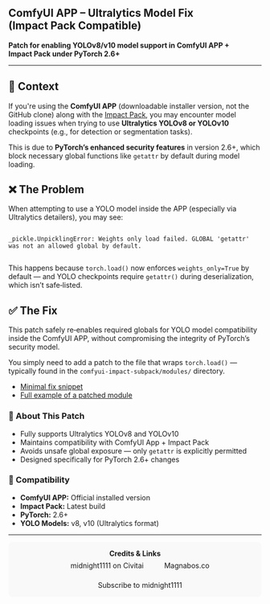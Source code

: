 <section>
  <h1>ComfyUI APP – Ultralytics Model Fix (Impact Pack Compatible)</h1>
  <p><strong>Patch for enabling YOLOv8/v10 model support in ComfyUI APP + Impact Pack under PyTorch 2.6+</strong></p>
  <hr/>

  <h2>📌 Context</h2>
  <p>
    If you're using the <strong>ComfyUI APP</strong> (downloadable installer version, not the GitHub clone)
    along with the
    <a href="https://github.com/ltdrdata/ComfyUI-Impact-Pack" target="_blank" rel="noopener">Impact Pack</a>,
    you may encounter model loading issues when trying to use
    <strong>Ultralytics YOLOv8 or YOLOv10</strong> checkpoints
    (e.g., for detection or segmentation tasks).
  </p>
  <p>
    This is due to <strong>PyTorch’s enhanced security features</strong> in version 2.6+,
    which block necessary global functions like <code>getattr</code> by default during model loading.
  </p>

  <h2>❌ The Problem</h2>
  <p>When attempting to use a YOLO model inside the APP (especially via Ultralytics detailers), you may see:</p>
  <pre><code class="language-python">
_pickle.UnpicklingError: Weights only load failed. GLOBAL 'getattr' was not an allowed global by default.
  </code></pre>
  <p>
    This happens because <code>torch.load()</code> now enforces <code>weights_only=True</code> by default —
    and YOLO checkpoints require <code>getattr()</code> during deserialization, which isn’t safe‑listed.
  </p>

  <h2>✅ The Fix</h2>
  <p>
    This patch safely re‑enables required globals for YOLO model compatibility inside the ComfyUI APP,
    without compromising the integrity of PyTorch’s security model.
  </p>
  <p>
    You simply need to add a patch to the file that wraps <code>torch.load()</code> —
    typically found in the <code>comfyui-impact-subpack/modules/</code> directory.
  </p>
  <ul>
    <li><a href="https://github.com/1darkmatter/comfyui-app-ultralytics-fix/blob/main/comfyui-impact-ultralytics-patch" target="_blank" rel="noopener">Minimal fix snippet</a></li>
    <li><a href="https://github.com/1darkmatter/comfyui-app-ultralytics-fix/blob/main/full_subcore.py" target="_blank" rel="noopener">Full example of a patched module</a></li>
  </ul>

  <h3>🔐 About This Patch</h3>
  <ul>
    <li>Fully supports Ultralytics YOLOv8 and YOLOv10</li>
    <li>Maintains compatibility with ComfyUI App + Impact Pack</li>
    <li>Avoids unsafe global exposure — only <code>getattr</code> is explicitly permitted</li>
    <li>Designed specifically for PyTorch 2.6+ changes</li>
  </ul>

  <h3>🔧 Compatibility</h3>
  <ul>
    <li><strong>ComfyUI APP:</strong> Official installed version</li>
    <li><strong>Impact Pack:</strong> Latest build</li>
    <li><strong>PyTorch:</strong> 2.6+</li>
    <li><strong>YOLO Models:</strong> v8, v10 (Ultralytics format)</li>
  </ul>

  <hr/>

  <footer style="padding: 1em; background: #f9f9f9; text-align: center; border-radius: 8px;">
    <p style="margin: 0 0 0.5em; font-weight: bold;">Credits &amp; Links</p>
    <div style="display: inline-flex; gap: 1.5em; flex-wrap: wrap; justify-content: center;">
      <a href="https://civitai.com/user/midnight1111" target="_blank" rel="noopener" style="text-decoration: none;">
        <img src="https://civitai.com/favicon.ico" alt="" style="vertical-align: middle; width:16px; height:16px;">
        midnight1111 on Civitai
      </a>
      <a href="https://magnabos.co/" target="_blank" rel="noopener" style="text-decoration: none;">
        <img src="https://magnabos.co/favicon.ico" alt="" style="vertical-align: middle; width:16px; height:16px;">
        Magnabos.co
      </a>
      <a href="https://linktr.ee/midnight1111?subscribe" target="_blank" rel="noopener" style="text-decoration: none;">
        <img src="https://linktr.ee/favicon.ico" alt="" style="vertical-align: middle; width:16px; height:16px;">
        Subscribe to midnight1111
      </a>
    </div>
  </footer>
</section>
